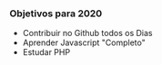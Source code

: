 ### Objetivos para 2020

- Contribuir no Github todos os Dias
- Aprender Javascript "Completo"
- Estudar PHP

 
